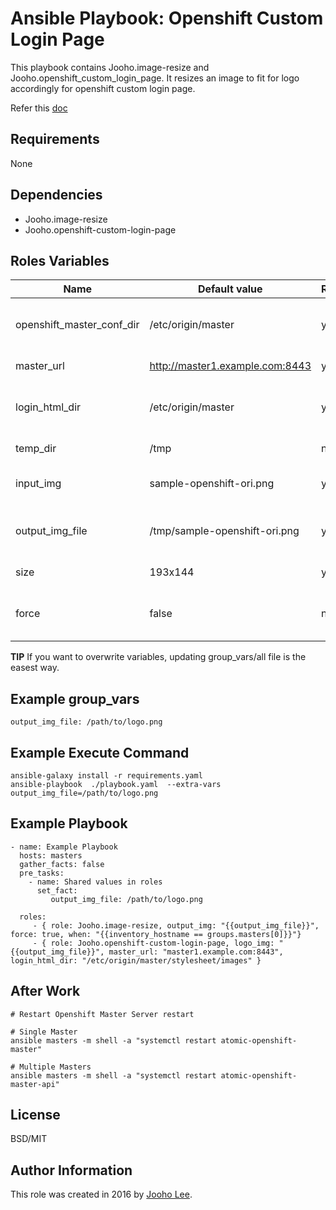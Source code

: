 Ansible Playbook: Openshift Custom Login Page
=========

This playbook contains Jooho.image-resize and Jooho.openshift_custom_login_page.
It resizes an image to fit for logo accordingly for openshift custom login page. 

Refer this [doc](https://goo.gl/2L45bJ)

Requirements
------------
None

Dependencies
------------

- Jooho.image-resize
- Jooho.openshift-custom-login-page

Roles Variables
--------------

| Name                      | Default value                         |        Requird       | Description                                                                 |
|---------------------------|---------------------------------------|----------------------|-----------------------------------------------------------------------------|
| openshift_master_conf_dir | /etc/origin/master                    |         yes          | Where openshift configuation dir is                                         |
| master_url                | http://master1.example.com:8443       |         yes          | API Server URL                                                              |
| login_html_dir            | /etc/origin/master                    |         yes          | Where new login html page will locate                                       |
| temp_dir                  | /tmp                                  |         no           | Temp directory                                                              |
| input_img                 | sample-openshift-ori.png              |         yes          | Original Image InputPath                                                    |
| output_img_file           | /tmp/sample-openshift-ori.png         |         yes          | Resized Image Output/Logo Path                                              |
| size                      | 193x144                               |         yes          | Resized Image Size                                                          |
| force                     | false                                 |         no           | If true, it overwrite exist resized image                                   |


**TIP**
If you want to overwrite variables, updating group_vars/all file is the easest way.


Example group_vars
------------------
```
output_img_file: /path/to/logo.png
```


Example Execute Command
-----------------------
~~~
ansible-galaxy install -r requirements.yaml
ansible-playbook  ./playbook.yaml  --extra-vars output_img_file=/path/to/logo.png
~~~

Example Playbook
----------------
~~~
- name: Example Playbook
  hosts: masters
  gather_facts: false
  pre_tasks:
    - name: Shared values in roles
      set_fact:
         output_img_file: /path/to/logo.png
 
  roles:
     - { role: Jooho.image-resize, output_img: "{{output_img_file}}", force: true, when: "{{inventory_hostname == groups.masters[0]}}"}
     - { role: Jooho.openshift-custom-login-page, logo_img: "{{output_img_file}}", master_url: "master1.example.com:8443", login_html_dir: "/etc/origin/master/stylesheet/images" }
~~~

After Work
----------
~~~
# Restart Openshift Master Server restart

# Single Master
ansible masters -m shell -a "systemctl restart atomic-openshift-master"

# Multiple Masters
ansible masters -m shell -a "systemctl restart atomic-openshift-master-api"

~~~

License
-------

BSD/MIT

Author Information
------------------

This role was created in 2016 by [Jooho Lee](http://github.com/jooho).

